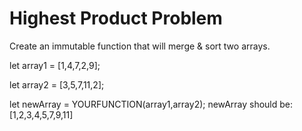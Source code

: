 # Highest Product Problem

Create an immutable function that will merge & sort two arrays.

let array1 = [1,4,7,2,9];

let array2 = [3,5,7,11,2];

let newArray = YOURFUNCTION(array1,array2);
newArray should be: [1,2,3,4,5,7,9,11]